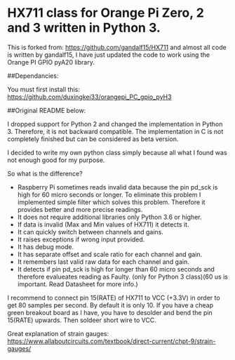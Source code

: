 # HX711 class for Orange Pi Zero, 2 and 3 written in Python 3.

This is forked from: https://github.com/gandalf15/HX711 and almost all code is written by gandalf15, I have just updated the code to work using the Orange PI GPIO pyA20 library.

##Dependancies:

You must first install this: https://github.com/duxingkei33/orangepi_PC_gpio_pyH3

##Original README below:

I dropped support for Python 2 and changed the implementation in Python 3. Therefore, it is not backward compatible. The implementation in C is not completely finished but can be considered as beta version.

I decided to write my own python class simply because all what I found was not enough good for my purpose.

So what is the difference?
- Raspberry Pi sometimes reads invalid data because the pin pd_sck is high for 60 micro seconds or longer. To eliminate this problem I implemented simple filter which solves this problem. Therefore it provides better and more precise readings.
- It does not require additional libraries only Python 3.6 or higher.
- If data is invalid (Max and Min values of HX711) it detects it.
- It can quickly switch between channels and gains.
- It raises exceptions if wrong input provided.
- It has debug mode.
- It has separate offset and scale ratio for each channel and gain.
- It remembers last valid raw data for each channel and gain.
- It detects if pin pd_sck is high for longer than 60 micro seconds and therefore evalueates reading as Faulty. (only for Python 3 class)(60 us is important. Read Datasheet for more info.)

I recommend to connect pin 15(RATE) of HX711 to VCC (+3.3V) in order to get 80 samples per second. By default it is only 10.
If you have a cheap green breakout board as I have, you have to desolder and bend the pin 15(RATE) upwards. Then soldeer short wire to VCC.

Great explanation of strain gauges: https://www.allaboutcircuits.com/textbook/direct-current/chpt-9/strain-gauges/
